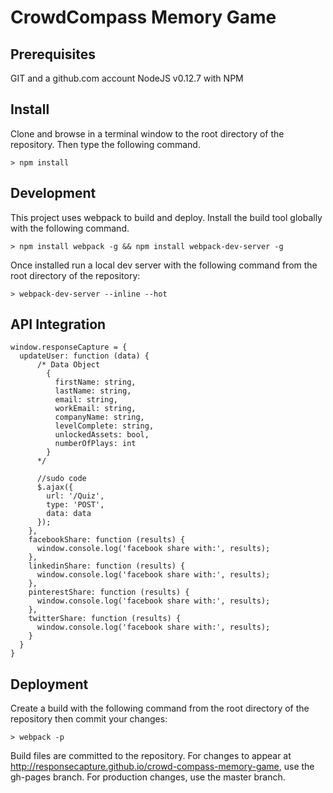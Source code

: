 # CrowdCompass Memory Game

## Prerequisites

GIT and a github.com account
NodeJS v0.12.7 with NPM

## Install

Clone and browse in a terminal window to the root directory of the repository.  Then type the following command.

```
> npm install
```

## Development

This project uses webpack to build and deploy.  Install the build tool globally with the following command.

```
> npm install webpack -g && npm install webpack-dev-server -g
```

Once installed run a local dev server with the following command from the root directory of the repository:

```
> webpack-dev-server --inline --hot
```

## API Integration

```
window.responseCapture = {
  updateUser: function (data) {
      /* Data Object
        {
          firstName: string,
          lastName: string,
          email: string,
          workEmail: string,
          companyName: string,
          levelComplete: string,
          unlockedAssets: bool,
          numberOfPlays: int
        }
      */

      //sudo code
      $.ajax({
        url: '/Quiz',
        type: 'POST',
        data: data
      });
    },
    facebookShare: function (results) {
      window.console.log('facebook share with:', results);
    },
    linkedinShare: function (results) {
      window.console.log('facebook share with:', results);
    },
    pinterestShare: function (results) {
      window.console.log('facebook share with:', results);
    },
    twitterShare: function (results) {
      window.console.log('facebook share with:', results);
    }
  }
}
```

## Deployment

Create a build with the following command from the root directory of the repository then commit your changes:

```
> webpack -p
```

Build files are committed to the repository.  For changes to appear at http://responsecapture.github.io/crowd-compass-memory-game, use the gh-pages branch. For production changes, use the master branch.